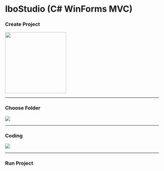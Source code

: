 <h1>IboStudio (C# WinForms MVC)</h1>

<h3>Create Project</h3>
<img src='https://user-images.githubusercontent.com/47938513/107568549-97f2be80-6c00-11eb-9701-2e24a09004b1.png' width='200'/>
<hr/>

<h3>Choose Folder</h3>
<img src='https://user-images.githubusercontent.com/47938513/107569072-4e56a380-6c01-11eb-84c2-0df42399051b.png'/>
<hr/>

<h3>Coding</h3>
<img src='https://user-images.githubusercontent.com/47938513/107568634-b9ec4100-6c00-11eb-94d5-b772f661ffa7.png'/>
<hr/>

<h3>Run Project</h3>
<img src
